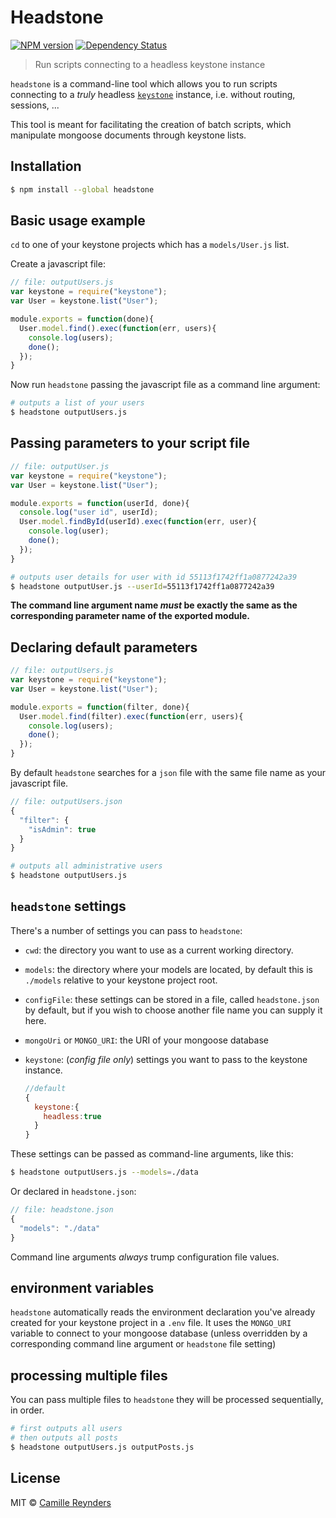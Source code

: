 # Headstone
  
[![NPM version][npm-image]][npm-url] [![Dependency Status][daviddm-image]][daviddm-url]

> Run scripts connecting to a headless keystone instance

`headstone` is a command-line tool which allows you to run scripts connecting to a _truly_ headless [`keystone`](http://www.keystonejs.com) instance, i.e. without routing, sessions, ...

This tool is meant for facilitating the creation of batch scripts, which manipulate mongoose documents through keystone lists.

## Installation

```sh
$ npm install --global headstone
```

## Basic usage example

`cd` to one of your keystone projects which has a `models/User.js` list.

Create a javascript file:

```js
// file: outputUsers.js
var keystone = require("keystone");
var User = keystone.list("User");

module.exports = function(done){
  User.model.find().exec(function(err, users){
    console.log(users);
    done();
  });
}
```

Now run `headstone` passing the javascript file as a command line argument:

```sh
# outputs a list of your users 
$ headstone outputUsers.js
```

## Passing parameters to your script file

```js
// file: outputUser.js
var keystone = require("keystone");
var User = keystone.list("User");

module.exports = function(userId, done){
  console.log("user id", userId);
  User.model.findById(userId).exec(function(err, user){
    console.log(user);
    done();
  });
}
```

```sh
# outputs user details for user with id 55113f1742ff1a0877242a39
$ headstone outputUser.js --userId=55113f1742ff1a0877242a39
```

**The command line argument name _must_ be exactly the same as the corresponding parameter name of the exported module.**

## Declaring default parameters

```js
// file: outputUsers.js
var keystone = require("keystone");
var User = keystone.list("User");

module.exports = function(filter, done){
  User.model.find(filter).exec(function(err, users){
    console.log(users);
    done();
  });
}
```

By default `headstone` searches for a `json` file with the same file name as your javascript file.

```js
// file: outputUsers.json 
{
  "filter": {
    "isAdmin": true
  }
}
```

```sh
# outputs all administrative users
$ headstone outputUsers.js
```

## `headstone` settings

There's a number of settings you can pass to `headstone`:

* `cwd`: the directory you want to use as a current working directory.
* `models`: the directory where your models are located, by default this is `./models` relative to your keystone project root.
* `configFile`: these settings can be stored in a file, called `headstone.json` by default, but if you wish to choose another file name you can supply it here.
* `mongoUri` or `MONGO_URI`: the URI of your mongoose database
* `keystone`: (_config file only_) settings you want to pass to the keystone instance. 

  ```js
  //default
  {
    keystone:{
      headless:true
    }
  }
  ```

These settings can be passed as command-line arguments, like this:

```sh
$ headstone outputUsers.js --models=./data
```

Or declared in `headstone.json`:

```js
// file: headstone.json
{
  "models": "./data"
}
```

Command line arguments _always_ trump configuration file values.

## environment variables

`headstone` automatically reads the environment declaration you've already created for your keystone project in a `.env` file.
It uses the `MONGO_URI` variable to connect to your mongoose database (unless overridden by a corresponding command line argument or `headstone` file setting)

## processing multiple files

You can pass multiple files to `headstone` they will be processed sequentially, in order.

```sh
# first outputs all users
# then outputs all posts
$ headstone outputUsers.js outputPosts.js
```

## License

MIT © [Camille Reynders](http://www.creynders.be)


[npm-image]: https://badge.fury.io/js/headstone.svg
[npm-url]: https://npmjs.org/package/headstone
[daviddm-image]: https://david-dm.org/creynders/headstone.svg?theme=shields.io
[daviddm-url]: https://david-dm.org/creynders/headstone
